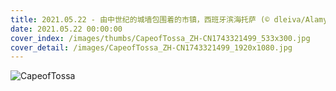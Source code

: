 ```yaml
---
title: 2021.05.22 - 由中世纪的城墙包围着的市镇，西班牙滨海托萨 (© dleiva/Alamy)
date: 2021.05.22 00:00:00
cover_index: /images/thumbs/CapeofTossa_ZH-CN1743321499_533x300.jpg
cover_detail: /images/CapeofTossa_ZH-CN1743321499_1920x1080.jpg
---
```


![CapeofTossa](/images/CapeofTossa_ZH-CN1743321499_1920x1080.jpg)
